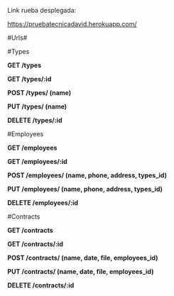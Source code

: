 Link rueba desplegada:

https://pruebatecnicadavid.herokuapp.com/

#Urls#

#Types

**GET /types**

**GET /types/:id**

**POST /types/ (name)**

**PUT /types/ (name)**

**DELETE /types/:id**

#Employees

**GET /employees**

**GET /employees/:id**

**POST /employees/ (name, phone, address, types_id)**

**PUT /employees/ (name, phone, address, types_id)**

**DELETE /employees/:id**

#Contracts

**GET /contracts**

**GET /contracts/:id**

**POST /contracts/ (name, date, file, employees_id)**

**PUT /contracts/ (name, date, file, employees_id)**

**DELETE /contracts/:id**
